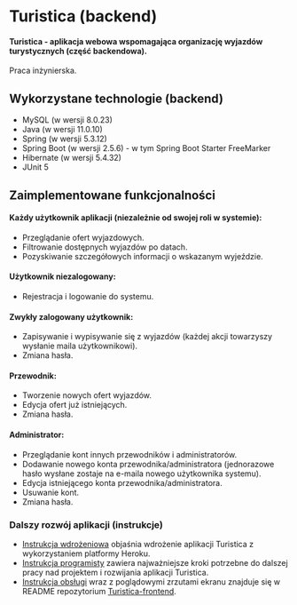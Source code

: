 # Turistica (backend)
#### **Turistica** - aplikacja webowa wspomagająca organizację wyjazdów turystycznych (część backendowa).

Praca inżynierska.

## Wykorzystane technologie (backend)
- MySQL (w wersji 8.0.23)
- Java (w wersji 11.0.10)
- Spring (w wersji 5.3.12)
- Spring Boot (w wersji 2.5.6) - w tym Spring Boot Starter FreeMarker
- Hibernate (w wersji 5.4.32)
- JUnit 5


## Zaimplementowane funkcjonalności
#### Każdy użytkownik aplikacji (niezależnie od swojej roli w systemie):
- Przeglądanie ofert wyjazdowych.
- Filtrowanie dostępnych wyjazdów po datach.
- Pozyskiwanie szczegółowych informacji o wskazanym wyjeździe.

#### Użytkownik niezalogowany:
- Rejestracja i logowanie do systemu.

#### Zwykły zalogowany użytkownik:
- Zapisywanie i wypisywanie się z wyjazdów (każdej akcji towarzyszy wysłanie maila użytkownikowi).
- Zmiana hasła.

#### Przewodnik:
- Tworzenie nowych ofert wyjazdów.
- Edycja ofert już istniejących.
- Zmiana hasła.

#### Administrator:
- Przeglądanie kont innych przewodników i administratorów.
- Dodawanie nowego konta przewodnika/administratora (jednorazowe hasło wysłane zostaje na e-maila nowego użytkownika systemu).
- Edycja istniejącego konta przewodnika/administratora.
- Usuwanie kont.
- Zmiana hasła.


### Dalszy rozwój aplikacji (instrukcje)
- [Instrukcja wdrożeniowa](https://github.com/Paullo99/turistica-backend/blob/master/turistica_instrukcja_wdrozeniowa.pdf) objaśnia wdrożenie aplikacji Turistica
z wykorzystaniem platformy Heroku.
- [Instrukcja programisty](https://github.com/Paullo99/turistica-backend/blob/master/turistica_instrukcja_programisty.pdf) zawiera najważniejsze kroki
potrzebne do dalszej pracy nad projektem i rozwijania aplikacji Turistica.
- [Instrukcja obsługi](https://github.com/Paullo99/turistica-frontend/blob/master/README.md#przyk%C5%82adowe-zrzuty-ekranu-z-dzia%C5%82ania-aplikacji) wraz z poglądowymi zrzutami ekranu znajduje się w README repozytorium [Turistica-frontend](https://github.com/Paullo99/turistica-frontend).


